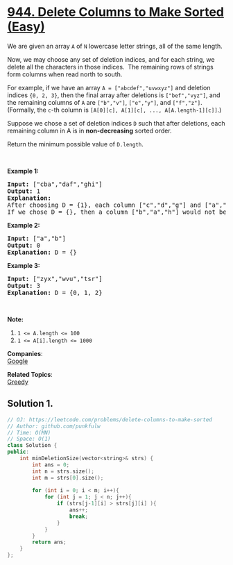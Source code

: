 # [944. Delete Columns to Make Sorted (Easy)](https://leetcode.com/problems/delete-columns-to-make-sorted)

<p>We are given an array&nbsp;<code>A</code> of <code>N</code> lowercase letter strings, all of the same length.</p>

<p>Now, we may choose any set of deletion indices, and for each string, we delete all the characters in those indices.&nbsp; The remaining rows of strings form columns when read north to south.</p>

<p>For example, if we have an array <code>A = ["</code><code>abcdef</code><code>","uvwxyz"]</code> and deletion indices <code>{0, 2, 3}</code>, then the final array after deletions is <code>["</code><code>bef</code><code>"</code><code>,"</code><code>vyz</code><code>"]</code>,&nbsp;and the remaining columns of <code>A</code> are&nbsp;<code>["b"</code><code>,"</code><code>v"]</code>, <code>["e","y"]</code>, and <code>["f","z"]</code>.&nbsp; (Formally, the <code>c</code>-th column is <code>[A[0][c], A[1][c], ..., A[A.length-1][c]]</code>.)</p>

<p>Suppose we chose a set of deletion indices <code>D</code> such that after deletions, each remaining column in A is in <strong>non-decreasing</strong> sorted order.</p>

<p>Return the minimum possible value of <code>D.length</code>.</p>

<p>&nbsp;</p>

<div>
<p><strong>Example 1:</strong></p>

<pre><strong>Input: </strong><span id="example-input-1-1">["cba","daf","ghi"]</span>
<strong>Output: </strong><span id="example-output-1">1</span>
<strong>Explanation: </strong>
After choosing D = {1}, each column ["c","d","g"] and ["a","f","i"] are in non-decreasing sorted order.
If we chose D = {}, then a column ["b","a","h"] would not be in non-decreasing sorted order.
</pre>

<div>
<p><strong>Example 2:</strong></p>

<pre><strong>Input: </strong><span id="example-input-2-1">["a","b"]</span>
<strong>Output: </strong><span id="example-output-2">0</span>
<strong>Explanation: </strong>D = {}
</pre>

<div>
<p><strong>Example 3:</strong></p>

<pre><strong>Input: </strong><span id="example-input-3-1">["zyx","wvu","tsr"]</span>
<strong>Output: </strong><span id="example-output-3">3</span>
<strong>Explanation: </strong>D = {0, 1, 2}
</pre>

<p>&nbsp;</p>

<p><strong><span>Note:</span></strong></p>

<ol>
	<li><code>1 &lt;= A.length &lt;= 100</code></li>
	<li><code>1 &lt;= A[i].length &lt;= 1000</code></li>
</ol>
</div>
</div>
</div>


**Companies**:  
[Google](https://leetcode.com/company/google)

**Related Topics**:  
[Greedy](https://leetcode.com/tag/greedy/)

## Solution 1.

```cpp
// OJ: https://leetcode.com/problems/delete-columns-to-make-sorted
// Author: github.com/punkfulw
// Time: O(MN)
// Space: O(1)
class Solution {
public:
    int minDeletionSize(vector<string>& strs) {
        int ans = 0;
        int n = strs.size();
        int m = strs[0].size();
        
        for (int i = 0; i < m; i++){
            for (int j = 1; j < n; j++){
                if (strs[j-1][i] > strs[j][i] ){
                    ans++;
                    break;
                }
            }
        }
        return ans;
    }
};

```
